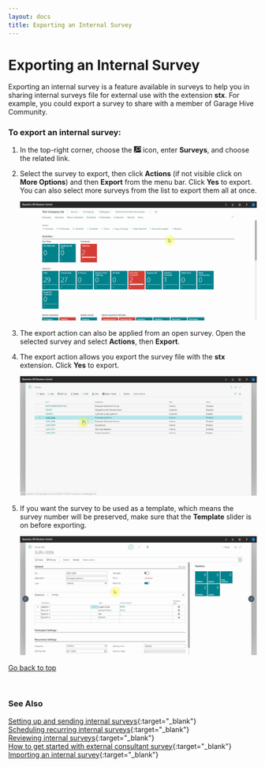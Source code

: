 ```yaml
---
layout: docs
title: Exporting an Internal Survey
---
```


<a name="top"></a>

# Exporting an Internal Survey

Exporting an internal survey is a feature available in surveys to help you in sharing internal surveys file for external use with the extension **stx**. For example, you could export a survey to share with a member of Garage Hive Community.

### To export an internal survey:
1. In the top-right corner, choose the ![](media/search_icon.png) icon, enter **Surveys**, and choose the related link.
2. Select the survey to export, then click **Actions** (if not visible click on **More Options**) and then **Export** from the menu bar. Click **Yes** to export. You can also select more surveys from the list to export them all at once.

   ![](media/garagehive-internal-surveys0003.gif)

3. The export action can also be applied from an open survey. Open the selected survey and select **Actions**, then **Export**.
4. The export action allows you export the survey file with the **stx** extension. Click **Yes** to export.

   ![](media/garagehive-internal-surveys0004.gif)

4. If you want the survey to be used as a template, which means the survey number will be preserved, make sure that the **Template** slider is on before exporting.
 
   ![](media/garagehive-internal-surveys0005.gif)


[Go back to top](#top)

<br>

### **See Also**

[Setting up and sending internal surveys](garagehive-setting-up-and-sending-internal-surveys.html){:target="_blank"} \
[Scheduling recurring internal surveys](garagehive-scheduling-recurring-internal-surveys.html){:target="_blank"} \
[Reviewing internal surveys](reviewing-internal-surveys.html){:target="_blank"} \
[How to get started with external consultant survey](garagehive-how-to-get-started-with-external-consultant-survey.html){:target="_blank"} \
[Importing an internal survey](garagehive-importing-an-internal-survey.html){:target="_blank"}